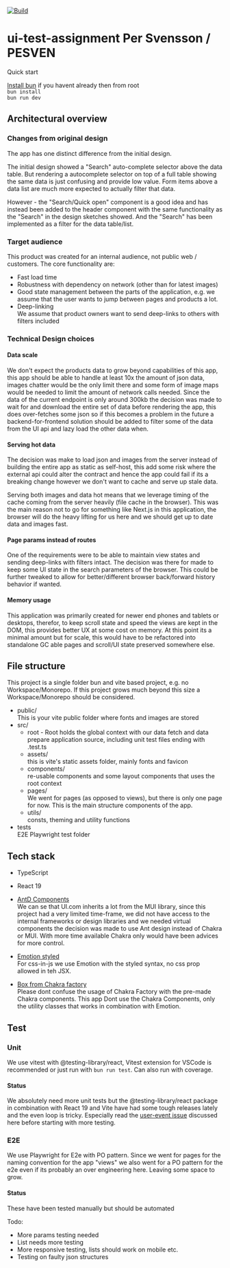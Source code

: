 [![Build](https://github.com/Psvensso/ui-test-assignment/actions/workflows/pages.yml/badge.svg?label=build)](https://github.com/Psvensso/ui-test-assignment/actions)

# ui-test-assignment Per Svensson / PESVEN

Quick start

[Install bun](https://bun.sh/docs/installation) if you havent already then from root    
`bun install`  
`bun run dev`

## Architectural overview

### Changes from original design

The app has one distinct difference from the initial design.

The initial design showed a "Search" auto-complete selector above the data table. But rendering a autocomplete selector on top of a full table showing the same data is just confusing and provide low value. Form items above a data list are much more expected to actually filter that data.

However - the "Search/Quick open" component is a good idea and has instead been added to the header component with the same functionality as the "Search" in the design sketches showed. And the "Search" has been implemented as a filter for the data table/list.

### Target audience

This product was created for an internal audience, not public web / customers. The core functionality are:

- Fast load time
- Robustness with dependency on network (other than for latest images)
- Good state management between the parts of the application, e.g. we assume that the user wants to jump between pages and products a lot.
- Deep-linking  
  We assume that product owners want to send deep-links to others with filters included

### Technical Design choices

#### Data scale

We don't expect the products data to grow beyond capabilities of this app, this app should be able to handle at least 10x the amount of json data, images chatter would be the only limit there and some form of image maps would be needed to limit the amount of network calls needed. Since the data of the current endpoint is only around 300kb the decision was made to wait for and download the entire set of data before rendering the app, this does over-fetches some json so if this becomes a problem in the future a backend-for-frontend solution should be added to filter some of the data from the UI api and lazy load the other data when.

#### Serving hot data

The decision was make to load json and images from the server instead of building the entire app as static as self-host, this add some risk where the external api could alter the contract and hence the app could fail if its a breaking change however we don't want to cache and serve up stale data.

Serving both images and data hot means that we leverage timing of the cache coming from the server heavily (file cache in the browser).
This was the main reason not to go for something like Next.js in this application, the browser will do the heavy lifting for us here and we should get up to date data and images fast.

#### Page params instead of routes

One of the requirements were to be able to maintain view states and sending deep-links with filters intact. The decision was there for made to keep some UI state in the search parameters of the browser. This could be further tweaked to allow for better/different browser back/forward history behavior if wanted.

#### Memory usage

This application was primarily created for newer end phones and tablets or desktops, therefor, to keep scroll state and speed the views are kept in the DOM, this provides better UX at some cost on memory. At this point its a minimal amount but for scale, this would have to be refactored into standalone GC able pages and scroll/UI state preserved somewhere else.

## File structure

This project is a single folder bun and vite based project, e.g. no Workspace/Monorepo. If this project grows much beyond this size a Workspace/Monorepo should be considered.

- public/  
  This is your vite public folder where fonts and images are stored
- src/
  - root - Root holds the global context with our data fetch and data prepare
    application source, including unit test files ending with .test.ts
  - assets/  
    this is vite's static assets folder, mainly fonts and favicon
  - components/  
    re-usable components and some layout components that uses the root context
  - pages/  
    We went for pages (as opposed to views), but there is only one page for now. This is the main structure components of the app.
  - utils/  
    consts, theming and utility functions
- tests  
  E2E Playwright test folder

## Tech stack

- TypeScript
- React 19
- [AntD Components](https://ant.design/components/overview/)  
  We can se that UI.com inherits a lot from the MUI library, since this project had a very limited time-frame, we did not have access to the internal frameworks or design libraries and we needed virtual components the decision was made to use Ant design instead of Chakra or MUI. With more time available Chakra only would have been advices for more control.

- [Emotion styled](https://emotion.sh/docs/styled)  
  For css-in-js we use Emotion with the styled syntax, no css prop allowed in teh JSX.

- [Box from Chakra factory](https://chakra-ui.com/docs/styling/chakra-factory)  
  Please dont confuse the usage of Chakra Factory with the pre-made Chakra components. This app Dont use the Chakra Components, only the utility classes that works in combination with Emotion.

## Test

### Unit

We use vitest with @testing-library/react, Vitest extension for VSCode is recommended or just run with `bun run test`. Can also run with coverage.

#### Status

We absolutely need more unit tests but the @testing-library/react package in combination with React 19 and Vite have had some tough releases lately and the even loop is tricky. Especially read the [user-event issue](https://github.com/testing-library/user-event/issues/1115) discussed here before starting with more testing.

### E2E

We use Playwright for E2e with PO pattern. Since we went for pages for the naming convention for the app "views" we also went for a PO pattern for the e2e even if its probably an over engineering here. Leaving some space to grow.

#### Status

These have been tested manually but should be automated

Todo:

- More params testing needed
- List needs more testing
- More responsive testing, lists should work on mobile etc.
- Testing on faulty json structures
